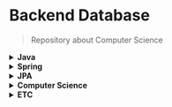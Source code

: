 # Backend Database

> Repository about Computer Science

<details>
<summary><b>Java</b></summary>

* [equals()와 ==의 차이](https://github.com/BeomSeogKim/TIL/blob/main/java/equals.md)
* [Optional](https://github.com/BeomSeogKim/TIL/blob/main/java/Optional.md)
* [record](https://github.com/BeomSeogKim/TIL/blob/main/java/record.md)
* [Exception](https://github.com/BeomSeogKim/TIL/blob/main/java/Exception.md)
* [EnumSet, EnumMap](https://github.com/BeomSeogKim/TIL/blob/main/java/Enum%20Set%20%26%20Map.md)

</details>

<details>
<summary><b>Spring</b></summary>

- <details>
    <summary><b>Spring - Basic</b></summary>

    * [컴포넌트 스캔](https://github.com/BeomSeogKim/TIL/blob/main/spring/componentscan.md)
    * [AutoConfiguration](https://github.com/BeomSeogKim/TIL/blob/main/spring/AutoConfiguration.md)
    * [Profile 설정 - 1](https://github.com/BeomSeogKim/TIL/blob/main/spring/Profile.md)
    * [Profile 설정 - 2](https://github.com/BeomSeogKim/TIL/blob/main/spring/Profile2.md)
  </details>

- <details>
  <summary><b>Spring - Database</b></summary>

    * [JDBC에 대한 이해](https://github.com/BeomSeogKim/TIL/blob/main/spring/database/JDBC.md)
    * [Connection Pool & DataSource](https://github.com/BeomSeogKim/TIL/blob/main/spring/database/Connection%20Pool%20&%20DataSource.md)
    * [Transaction에 대한 이해](https://github.com/BeomSeogKim/TIL/blob/main/spring/database/Transaction.md)
    * [Spring Transaction](https://github.com/BeomSeogKim/TIL/blob/main/spring/database/Spring%20Transaction.md)
    * [Spring DataBase Test](https://github.com/BeomSeogKim/TIL/blob/main/spring/database/DabaseTest.md)
    * [Spring Transaction-2](https://github.com/BeomSeogKim/TIL/blob/main/spring/database/Spring%20Transaction%20-%202.md)
    * [Spring Propagation](https://github.com/BeomSeogKim/TIL/blob/main/spring/database/Transaction%20Propagation.md)
  </details>

- <details>
  <summary><b>Spring - Security</b></summary>

    * [UsernamePasswordAuthenticationFilter](https://github.com/BeomSeogKim/TIL/blob/main/spring/security/UsernamePasswordAuthenticationFilter.md)
    * [LogoutFilter](https://github.com/BeomSeogKim/TIL/blob/main/spring/security/LogoutFilter.md)
    * [RememberMeAuthenticationFilter](https://github.com/BeomSeogKim/TIL/blob/main/spring/security/RememberMeAuthenticationFilter.md)
    * [AnonymousAuthenticationFilter](https://github.com/BeomSeogKim/TIL/blob/main/spring/security/AnonymousAuthenticationFilter.md)
    * [SessionManagementFilter](https://github.com/BeomSeogKim/TIL/blob/main/spring/security/SessionManagementFilter.md)
    * [AccessDecisionManager](https://github.com/BeomSeogKim/TIL/blob/main/spring/security/AccessDecisionManager.md)
    * [ExceptionTranslationFilter](https://github.com/BeomSeogKim/TIL/blob/main/spring/security/ExceptionTranslationFilter.md)
    * [CSRF](https://github.com/BeomSeogKim/TIL/blob/main/spring/security/CSRF.md)
    * [Authentication](https://github.com/BeomSeogKim/TIL/blob/main/spring/security/Authentication.md)
    * [Security Context](https://github.com/BeomSeogKim/TIL/blob/main/spring/security/SecurityContext.md)
    * [SecurityContextPersistenceFilter](https://github.com/BeomSeogKim/TIL/blob/main/spring/security/SecurityContextPersistenceFilter.md)
  </details>

</details>

<details>
<summary><b>JPA</b></summary>

* [Enitity의 샘명주기](https://github.com/BeomSeogKim/TIL/blob/main/jpa/LifeCycle.md)
* [영속성 컨텍스트의 이점](https://github.com/BeomSeogKim/TIL/blob/main/jpa/Advantage%20of%20PersistenceContext.md)
* [Query Method](https://github.com/BeomSeogKim/TIL/blob/main/jpa/Query%20Method.md)
</details>

<details>
<summary><b>Computer Science</b></summary>

- <details>
  <summary><b>자료구조</b></summary>

    * [자료구조](https://github.com/BeomSeogKim/TIL/blob/main/cs/자료구조.md)
  </details>

- <details>
  <summary><b>Database</b></summary>

    * [Transaction](https://github.com/BeomSeogKim/TIL/blob/main/cs/database/Transaction.md)
    * [Database Relation](https://github.com/BeomSeogKim/TIL/blob/main/database/%08Database%20Relation.md)
    * [Key](https://github.com/BeomSeogKim/TIL/blob/main/database/Key.md)
    * [Normalization](https://github.com/BeomSeogKim/TIL/blob/main/database/Normalization.md)
    * [SOFT DELETE VS HARD DELETE](https://github.com/BeomSeogKim/TIL/blob/main/database/SOFT%20%3A%20HARD%20DELETE.md)
  </details>

- <details>
  <summary><b>Network</b></summary>

    * [OSI 7계층 / TCP 4계층](https://github.com/BeomSeogKim/TIL/blob/main/cs/Network/TCP-IP.md)
    * [TCP vs UDP](https://github.com/BeomSeogKim/TIL/blob/main/cs/Network/TCP%20vs%20UDP.md)
    * [3-way-handshake, 4-way-handshake](https://github.com/BeomSeogKim/TIL/blob/main/cs/Network/handshake.md)
    * [HTTP 개요](https://github.com/BeomSeogKim/TIL/blob/main/cs/HTTP/HTTP.md)
    * [HTTP method](https://github.com/BeomSeogKim/TIL/blob/main/cs/HTTP/HTTP%20METHOD.md)
    * [HTTP status code](https://github.com/BeomSeogKim/TIL/blob/main/cs/HTTP/HTTP%20Status%20Code.md)
    * [Session vs Cookie](https://github.com/BeomSeogKim/TIL/blob/main/cs/Authorization/Session%20vs%20Cookie.md)
  </details>

- <details>
  <summary><b>운영체제</b></summary>

    * [process](https://github.com/BeomSeogKim/TIL/blob/main/cs/process.md)
    * [multithread](https://github.com/BeomSeogKim/TIL/blob/main/cs/MultiThread.md)
    * [multiprocess](https://github.com/BeomSeogKim/TIL/blob/main/cs/MultiProcess.md)
    * [multithread & multiprocess](https://github.com/BeomSeogKim/TIL/blob/main/cs/MultiProcessThread.md)
  </details>

</details>

<details>
<summary><b>ETC</b></summary>

* [git-flow 전략](https://github.com/BeomSeogKim/TIL/blob/main/etc/git-flow.md)
</details>
